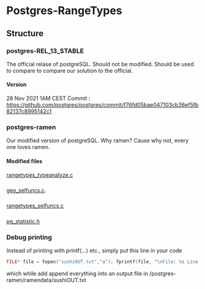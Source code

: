 # Postgres-RangeTypes

## Structure
### postgres-REL_13_STABLE
The official relase of postgreSQL. Should not be modified. Should be used to compare to compare our solution to the official.

#### Version
28 Nov 2021 1AM CEST
Commit : https://github.com/postgres/postgres/commit/f76fd05bae047103cb36ef5fb82137c8995142c1


### postgres-ramen
Our modified version of postgreSQL. Why ramen? Cause why not, every one loves ramen.

#### Modified files
[rangetypes_typeanalyze.c](./postgres-ramen/src/backend/utils/adt/rangetypes_typanalyze.c)
#####
[geo_selfuncs.c](./postgres-ramen/src/backend/utils/adt/geo_selfuncs.c).
#####
[rangetypes_selfuncs.c](./postgres-ramen/src/backend/utils/adt/rangetypes_selfuncs.c)
#####
[pg_statistic.h](./postgres-ramen/src/include/catalog/pg_statistic.h)


### Debug printing
Instead of printing with printf(...) etc., simply put this line in your code
```C
FILE* file = fopen("sushiOUT.txt","a"); fprintf(file, "\nFile: %s Line: %d Fct: %s Info: %s",__FILE__, __LINE__, __func__, ""); fclose(file);
```
which while add append everything into an output file in /postgres-ramen/ramendata/sushiOUT.txt
